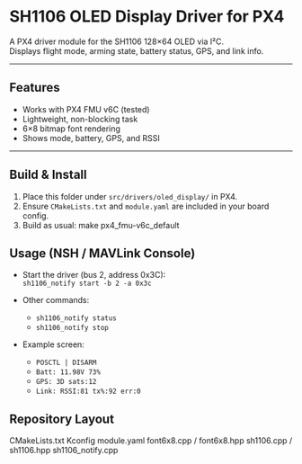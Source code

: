 # SH1106 OLED Display Driver for PX4

A PX4 driver module for the SH1106 128×64 OLED via I²C.  
Displays flight mode, arming state, battery status, GPS, and link info.

---

## Features
- Works with PX4 FMU v6C (tested)
- Lightweight, non-blocking task
- 6×8 bitmap font rendering
- Shows mode, battery, GPS, and RSSI

---

## Build & Install
1. Place this folder under `src/drivers/oled_display/` in PX4.
2. Ensure `CMakeLists.txt` and `module.yaml` are included in your board config.
3. Build as usual: make px4_fmu-v6c_default

## Usage (NSH / MAVLink Console)

- Start the driver (bus 2, address 0x3C):  
  `sh1106_notify start -b 2 -a 0x3c`

- Other commands:  
  - `sh1106_notify status`  
  - `sh1106_notify stop`

- Example screen:  
  - `POSCTL | DISARM`  
  - `Batt: 11.98V 73%`  
  - `GPS: 3D sats:12`  
  - `Link: RSSI:81 tx%:92 err:0`



## Repository Layout
CMakeLists.txt
Kconfig
module.yaml
font6x8.cpp / font6x8.hpp
sh1106.cpp / sh1106.hpp
sh1106_notify.cpp
